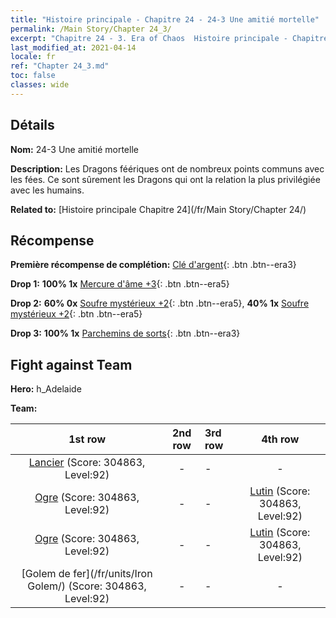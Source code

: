 ```yaml
---
title: "Histoire principale - Chapitre 24 - 24-3 Une amitié mortelle"
permalink: /Main Story/Chapter 24_3/
excerpt: "Chapitre 24 - 3. Era of Chaos  Histoire principale - Chapitre 24_3. 24-3 Une amitié mortelle"
last_modified_at: 2021-04-14
locale: fr
ref: "Chapter 24_3.md"
toc: false
classes: wide
---
```


## Détails

 **Nom:** 24-3 Une amitié mortelle

 **Description:** Les Dragons féériques ont de nombreux points communs avec les fées. Ce sont sûrement les Dragons qui ont la relation la plus privilégiée avec les humains.

 **Related to:** [Histoire principale Chapitre 24](/fr/Main Story/Chapter 24/)

## Récompense

 **Première récompense de complétion:** [Clé d'argent](/fr/Items/con_693/){: .btn .btn--era3}

 **Drop 1:** **100% 1x** [Mercure d'âme +3](/fr/Items/mat_84/){: .btn .btn--era5}

 **Drop 2:** **60% 0x** [Soufre mystérieux +2](/fr/Items/mat_78/){: .btn .btn--era5}, **40% 1x** [Soufre mystérieux +2](/fr/Items/mat_78/){: .btn .btn--era5}

 **Drop 3:** **100% 1x** [Parchemins de sorts](/fr/Items/con_694/){: .btn .btn--era3}


## Fight against Team
 **Hero:** h_Adelaide

 **Team:**


  | 1st row | 2nd row | 3rd row | 4th row |
  |:----:|:----:|:----|:----:|
  | [Lancier](/fr/units/Pikeman/) (Score: 304863, Level:92)  | - | - | - |
  | [Ogre](/fr/units/Ogre/) (Score: 304863, Level:92)  | - | - | [Lutin](/fr/units/Gremlin/) (Score: 304863, Level:92)  |
  | [Ogre](/fr/units/Ogre/) (Score: 304863, Level:92)  | - | - | [Lutin](/fr/units/Gremlin/) (Score: 304863, Level:92)  |
  | [Golem de fer](/fr/units/Iron Golem/) (Score: 304863, Level:92)  | - | - | - |


